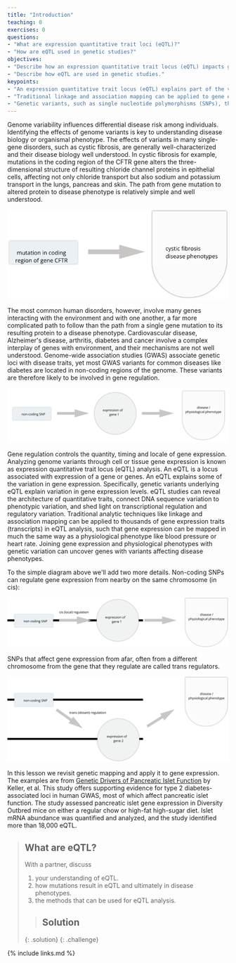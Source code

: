 ```yaml
---
title: "Introduction"
teaching: 0
exercises: 0
questions:
- "What are expression quantitative trait loci (eQTL)?"
- "How are eQTL used in genetic studies?"
objectives:
- "Describe how an expression quantitative trait locus (eQTL) impacts gene expression."
- "Describe how eQTL are used in genetic studies."
keypoints:
- "An expression quantitative trait locus (eQTL) explains part of the variation in gene expression."
- "Traditional linkage and association mapping can be applied to gene expression traits (transcripts)."
- "Genetic variants, such as single nucleotide polymorphisms (SNPs), that underlie eQTL illuminate transcriptional regulation and variation."
---
```


Genome variability influences differential disease risk among individuals. 
Identifying the effects of genome variants is key to understanding disease 
biology or organismal phenotype. The effects of variants in many single-gene 
disorders, such as cystic fibrosis, are generally well-characterized and their 
disease biology well understood. In cystic fibrosis for example, mutations in 
the coding region of the CFTR gene alters the three-dimensional structure of 
resulting chloride channel proteins in epithelial cells, affecting not only 
chloride transport but also sodium and potassium transport in the lungs, 
pancreas and skin. The path from gene mutation to altered protein to disease 
phenotype is relatively simple and well understood. 

![Single-gene diseases like cystic fibrosis are relatively well understood. In cystic fibrosis, mutations in the coding region of the CFTR gene result in a defective protein, leading to excess mucus production that can damage the lungs and digestive system.](../fig/single-gene-disease.png)

The most common human 
disorders, however, involve many genes interacting with the environment and with 
one another, a far more complicated path to follow than the path from a single 
gene mutation to its resulting protein to a disease phenotype. Cardiovascular 
disease, Alzheimer's disease, arthritis, diabetes and cancer involve a 
complex interplay of genes with environment, and their mechanisms are not well 
understood. Genome-wide association studies (GWAS) associate genetic loci with disease
traits, yet most GWAS variants for common diseases like diabetes are located in non-coding 
regions of the genome. These variants are therefore likely to be involved in gene 
regulation. 

![GWAS variants such as SNPs are often in non-coding regions of the genome, indicating that they regulate gene expression. Here a non-coding SNP influences expression of a gene, which in turn affects a disease phenotype or other outcome of interest.](../fig/cis-regulation-single-gene.png)

Gene regulation controls the quantity, timing and locale of gene expression. 
Analyzing genome variants through cell or tissue gene expression is known as 
expression quantitative trait locus (eQTL) analysis. An eQTL is a locus associated with
expression of a gene or genes. An eQTL explains some of the variation in gene expression. 
Specifically, genetic variants underlying eQTL explain variation in gene expression 
levels. eQTL studies can reveal the architecture of quantitative traits, connect DNA 
sequence variation to phenotypic variation, and shed light on transcriptional regulation 
and regulatory variation. Traditional analytic techniques like linkage and 
association mapping can be applied to thousands of gene expression traits 
(transcripts) in eQTL analysis, such that gene expression can be mapped in much 
the same way as a physiological phenotype like blood pressure or heart rate. 
Joining gene expression and physiological phenotypes with genetic variation can 
uncover genes with variants affecting disease phenotypes.

To the simple diagram above we'll add two more details. Non-coding SNPs can 
regulate gene expression from nearby on the same chromosome (in cis):

![Genetic variants like SNPs often affect gene expression locally near the gene that they regulate (in cis).](../fig/cis-regulation-gene1.png)

SNPs that affect gene expression from afar, often from a different chromosome 
from the gene that they regulate are called trans regulators.

![Alternatively, SNPs often affect gene expression distally from the gene that they regulate (in trans), often from a different chromosome altogether.](../fig/trans-regulation-gene2.png)

In this lesson we revisit genetic mapping and apply it to gene expression. The 
examples are from 
[Genetic Drivers of Pancreatic Islet Function](https://doi.org/10.1534/genetics.118.300864)
by Keller, et al. This study offers supporting evidence for type 2 
diabetes-associated loci in human GWAS, most of which affect pancreatic islet 
function. The study assessed pancreatic islet gene expression in Diversity 
Outbred mice on either a regular chow or high-fat high-sugar diet. Islet mRNA 
abundance was quantified and analyzed, and the study identified more than 18,000 
eQTL.

> ## What are eQTL?
>
> With a partner, discuss  
> 1. your understanding of eQTL.
> 2. how mutations result in eQTL and ultimately in disease phenotypes.
> 3. the methods that can be used for eQTL analysis.
>
> > ## Solution
> >
> > 
> >
> {: .solution}
{: .challenge}

{% include links.md %}

